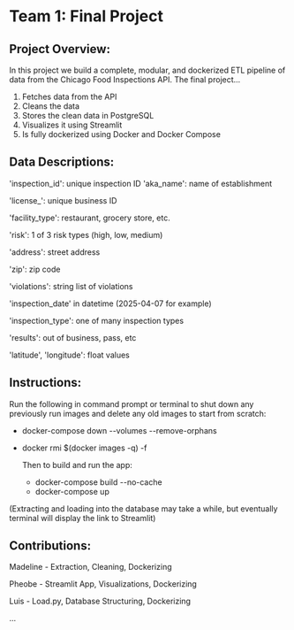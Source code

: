 # Team 1: Final Project

## $\textbf{Project Overview:}$
In this project we build a complete, modular, and dockerized ETL pipeline of data from the Chicago Food Inspections API. The final project...

1. Fetches data from the API
2. Cleans the data
3. Stores the clean data in PostgreSQL
4. Visualizes it using Streamlit
5. Is fully dockerized using Docker and Docker Compose


## $\textbf{Data Descriptions:}$

'inspection_id': unique inspection ID
'aka_name': name of establishment

'license_': unique business ID

'facility_type': restaurant, grocery store, etc.

'risk': 1 of 3 risk types (high, low, medium) 

'address': street address 

'zip': zip code

'violations': string list of violations

'inspection_date' in datetime (2025-04-07 for example)

'inspection_type': one of many inspection types

'results': out of business, pass, etc

'latitude', 'longitude': float values


## $\textbf{Instructions:}$

Run the following in command prompt or terminal to shut down any previously run images and delete any old images to start from scratch:
- docker-compose down --volumes --remove-orphans
- docker rmi $(docker images -q) -f

  Then to build and run the app:
  - docker-compose build --no-cache
  - docker-compose up
 
(Extracting and loading into the database may take a while, but eventually terminal will display the link to Streamlit)

## $\textbf{Contributions:}$

Madeline - Extraction, Cleaning, Dockerizing

Pheobe - Streamlit App, Visualizations, Dockerizing

Luis - Load.py, Database Structuring, Dockerizing

...

